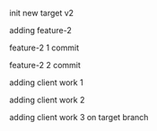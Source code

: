 init new target v2

adding feature-2

feature-2 1 commit

feature-2 2 commit

adding client work 1

adding client work 2

adding client work 3 on target branch